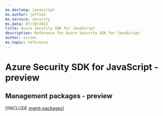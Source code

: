 ```yaml
---
ms.devlang: javascript
ms.author: jeffish
ms.service: security
ms.data: 07/19/2022
title: Azure Security SDK for JavaScript
description: Reference for Azure Security SDK for JavaScript
author: xirzec
ms.topic: reference
---
```

# Azure Security SDK for JavaScript - preview

## Management packages - preview
[!INCLUDE [mgmt-packages](security-mgmt-index.md)]
